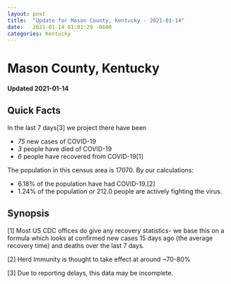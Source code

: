 ```yaml
---
layout: post
title:  "Update for Mason County, Kentucky - 2021-01-14"
date:   2021-01-14 01:01:29 -0600
categories: Kentucky
---
```


# Mason County, Kentucky
#### Updated 2021-01-14

## Quick Facts

In the last 7 days[3] we project there have been
- *75* new cases of COVID-19
- *3* people have died of COVID-19
- *6* people have recovered from COVID-19[1]

The population in this census area is 17070. By our calculations:
- 6.18% of the population have had COVID-19.[2]
- 1.24% of the population or 212.0 people are actively fighting the virus.

## Synopsis




[1] Most US CDC offices do give any recovery statistics- we base this on a formula which looks at confirmed new cases
15 days ago (the average recovery time) and deaths over the last 7 days.

[2] Herd Immunity is thought to take effect at around ~70-80%

[3] Due to reporting delays, this data may be incomplete.
 
    